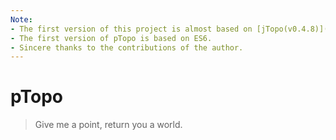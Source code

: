 ```yaml
---
Note: 
- The first version of this project is almost based on [jTopo(v0.4.8)](http://www.jtopo.com/) or [jTopo(v0.4.8)](http://www.jtopo.cn/).
- The first version of pTopo is based on ES6.
- Sincere thanks to the contributions of the author.
---
```


# pTopo
> Give me a point, return you a world.
